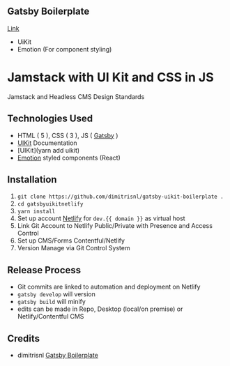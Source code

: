 ## Gatsby Boilerplate

[Link](https://nifty-fermat-651e36.netlify.com/)

* UiKit
* Emotion (For component styling)


# Jamstack with UI Kit and CSS in JS

Jamstack and Headless CMS Design Standards

## Technologies Used
- HTML ( 5 ), CSS ( 3 ), JS ( [Gatsby](https://www.gatsbyjs.org/) )
- [UIKit](https://getuikit.com/) Documentation
- [UIKit](yarn add uikit)
- [Emotion](https://emotion.sh/) styled components (React)

## Installation

1. `git clone https://github.com/dimitrisnl/gatsby-uikit-boilerplate .`
2. `cd gatsbyuikitnetlify`
3. `yarn install`
4. Set up account [Netlify](http://www.mamp.info/en/downloads/index.html) for `dev.{{ domain }}` as virtual host
5. Link Git Account to Netlify Public/Private with Presence and Access Control
6. Set up CMS/Forms Contentful/Netlify
7. Version Manage via Git Control System

## Release Process

- Git commits are linked to automation and deployment on Netlify
- `gatsby develop` will version
- `gatsby build` will minify
- edits can be made in Repo, Desktop (local/on premise) or Netlify/Contentful CMS

## Credits
- dimitrisnl [Gatsby Boilerplate](https://github.com/dimitrisnl/gatsby-uikit-boilerplate)

